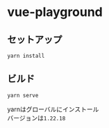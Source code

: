 # vue-playground

## セットアップ
```
yarn install
```

## ビルド
```
yarn serve
```
yarnはグローバルにインストール <br>
バージョンは`1.22.18`
